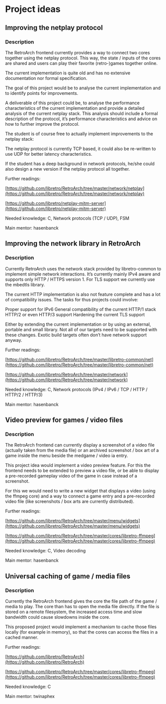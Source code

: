 # Project ideas
## Improving the netplay protocol

### Description
The RetroArch frontend currently provides a way to connect two cores together using the netplay protocol. This way, the state / inputs of the cores are shared and users can play their favorite (retro-)games together online.

The current implementation is quite old and has no extensive documentation nor formal specification.

The goal of this project would be to analyse the current implementation and to identify points for improvements.

A deliverable of this project could be, to analyse the performance characteristics of the current implementation and provide a detailed analysis of the current netplay stack. This analysis should include a formal description of the protocol, it’s performance characteristics and advice on how to further improve the protocol.

The student is of course free to actually implement improvements to the netplay stack:

The netplay protocol is currently TCP based, it could also be re-written to use UDP for better latency characteristics.


If the student has a deep background in network protocols, he/she could also design a new version if the netplay protocol all together.

Further readings:

[https://github.com/libretro/RetroArch/tree/master/network/netplay](https://github.com/libretro/RetroArch/tree/master/network/netplay)

[https://github.com/libretro/netplay-mitm-server](https://github.com/libretro/netplay-mitm-server)

Needed knowledge:
C, Network protocols (TCP / UDP), FSM

Main mentor:
hasenbanck

## Improving the network library in RetroArch

### Description

Currently RetroArch uses the network stack provided by libretro-common to implement simple network interactions. It’s currently mainly IPv4 aware and supports only HTTP / HTTPS version 1. For TLS support we currently use the mbedtls library.

The current HTTP implementation is also not feature complete and has a lot of compatibility issues. The tasks for thus projects could involve:


Proper support for IPv6
General compatibility of the current HTTP/1 stack
HTTP/2 or even HTTP/3 support
Hardening the current TLS support

Either by extending the current implementation or by using an external, portable and small library. Not all of our targets need to be supported with these changes. Exotic build targets often don’t have network support anyway.

Further readings:

[https://github.com/libretro/RetroArch/tree/master/libretro-common/net](https://github.com/libretro/RetroArch/tree/master/libretro-common/net)

[https://github.com/libretro/RetroArch/tree/master/network](https://github.com/libretro/RetroArch/tree/master/network)

Needed knowledge:
C, Network protocols (IPv4 / IPv6 / TCP / HTTP / HTTP/2 / HTTP/3)

Main mentor:
hasenbanck

## Video preview for games / video files

### Description
The RetroArch frontend can currently display a screenshot of a video file (actually taken from the media file) or an archived screenshot / box art of a game inside the menu beside the medgame / video ia entry.

This project idea would implement a video preview feature. For this the frontend needs to be extended to preview a video file, or be able to display a pre-recorded gameplay video of the game in case instead of a screenshot.

For this we would need to write a new widget that displays a video (using the ffmpeg core) and a way to connect a game entry and a pre-recorded video file (like screenshots  / box arts are currently distributed).

Further readings:

[https://github.com/libretro/RetroArch/tree/master/menu/widgets](https://github.com/libretro/RetroArch/tree/master/menu/widgets)

[https://github.com/libretro/RetroArch/tree/master/cores/libretro-ffmpeg](https://github.com/libretro/RetroArch/tree/master/cores/libretro-ffmpeg)

Needed knowledge:
C, Video decoding

Main mentor:
hasenbanck

## Universal caching of game / media files

### Description
Currently the RetroArch frontend gives the core the file path of the game / media to play. The core than has to open the media file directly. If the file is stored on a remote filesystem, the increased access time and slow bandwidth could cause slowdowns inside the core.

This proposed project would implement a mechanism to cache those files locally (for example in memory), so that the cores can access the files in a cached manner.

Further readings:

[https://github.com/libretro/RetroArch](https://github.com/libretro/RetroArch)

[https://github.com/libretro/RetroArch/tree/master/cores/libretro-ffmpeg](https://github.com/libretro/RetroArch/tree/master/cores/libretro-ffmpeg)

Needed knowledge:
C

Main mentor:
twinaphex
